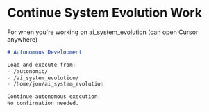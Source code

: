 # Continue System Evolution Work
For when you're working on ai_system_evolution (can open Cursor anywhere)

```markdown
# Autonomous Development

Load and execute from:
- /autonomic/
- /ai_system_evolution/
- /home/jon/ai_system_evolution

Continue autonomous execution.
No confirmation needed.
``` 